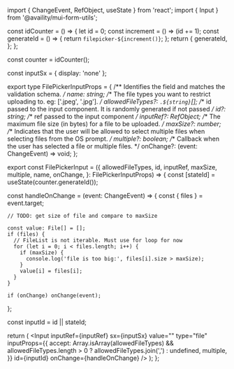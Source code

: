 import { ChangeEvent, RefObject, useState } from 'react';
import { Input } from '@availity/mui-form-utils';

const idCounter = () => {
  let id = 0;
  const increment = () => (id += 1);
  const generateId = () => {
    return `filepicker-${increment()}`;
  };
  return {
    generateId,
  };
};

const counter = idCounter();

const inputSx = { display: 'none' };

export type FilePickerInputProps = {
  /** Identifies the field and matches the validation schema. */
  name: string;
  /** The file types you want to restrict uploading to. eg: ['.jpeg', '.jpg']. */
  allowedFileTypes?: `.${string}`[];
  /** id passed to the input component. It is randomly generated if not passed */
  id?: string;
  /** ref passed to the input component */
  inputRef?: RefObject<HTMLInputElement>;
  /** The maximum file size (in bytes) for a file to be uploaded. */
  maxSize?: number;
  /** Indicates that the user will be allowed to select multiple files when selecting files from the OS prompt. */
  multiple?: boolean;
  /** Callback when the user has selected a file or multiple files. */
  onChange?: (event: ChangeEvent<HTMLInputElement>) => void;
};

export const FilePickerInput = ({
  allowedFileTypes,
  id,
  inputRef,
  maxSize,
  multiple,
  name,
  onChange,
}: FilePickerInputProps) => {
  const [stateId] = useState(counter.generateId());

  const handleOnChange = (event: ChangeEvent<HTMLInputElement>) => {
    const { files } = event.target;

    // TODO: get size of file and compare to maxSize

    const value: File[] = [];
    if (files) {
      // FileList is not iterable. Must use for loop for now
      for (let i = 0; i < files.length; i++) {
        if (maxSize) {
          console.log('file is too big:', files[i].size > maxSize);
        }
        value[i] = files[i];
      }
    }

    if (onChange) onChange(event);
  };

  const inputId = id || stateId;

  return (
    <Input
      inputRef={inputRef}
      sx={inputSx}
      value=""
      type="file"
      inputProps={{
        accept: Array.isArray(allowedFileTypes) && allowedFileTypes.length > 0 ? allowedFileTypes.join(',') : undefined,
        multiple,
      }}
      id={inputId}
      onChange={handleOnChange}
    />
  );
};
